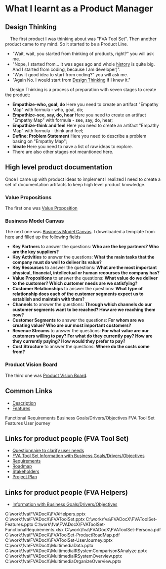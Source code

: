 # What I learnt as a Product Manager
## Design Thinking
&nbsp;&nbsp;&nbsp; The first product I was thinking about was "FVA Tool Set".
Then another product came to my mind. So it started to be a Product Line.

- "Wait, wait, you started from thinking of products, right?" you will ask me.
- "Nope, I started from... It was ages ago and whole [history](../README.md#history) is quite big. And I started from coding, because I am developer)".
- "Was it good idea to start from coding?" you will ask me. 
- "Again No. I would start from [Design Thinking](../FVADocX/DesignThinking.pptx) if I knew it." 

&nbsp;&nbsp;&nbsp; Design Thinking is a process of preparation with seven stages to create the product:

- **Empathize-who, goal, do** Here you need to create an artifact "Empathy Map" with formula - who, goal, do;
- **Empathize-see, say, do, hear** Here you need to create an artifact "Empathy Map" with formula - see, say, do, hear;
- **Empathize-think and feel** Here you need to create an artifact "Empathy Map" with formula - think and feel;
- **Define: Problem Statement** Here you need to describe a problem basing on "Empathy Map";
- **Ideate** Here you need to nave a list of raw ideas to explore.
- There are also other stages not meantioned here.

## High level product documentation
Once I came up with product ideas to implement I realized I need to create a set of documentation artifacts to keep high level product knowledge.

### Value Propositions
The first one was [Value Proposition](../FVADocX/FVAToolSet-ValueProposition.docx)

### Business Model Canvas
The next one was [Business Model Canvas](../FVADocX/FVAToolSet-BusinessModelCanvas.docx). 
I downloaded a template from [here](strategyzer.com) and filled up the following fields
- **Key Partners** to answer the questions: **Who are the key partners? Who are the key suppliers?**
- **Key Activities** to answer the questions: **What the main tasks that the company must do well to deliver its value?**
- **Key Resources** to answer the questions: **What are the most important physical, financial, intellectual or human recourses the company has?**
- **Value Propositions** to answer the questions: **What value do we deliver to the customer? Which customer needs are we satisfying?**
- **Customer Relationships** to answer the questions: **What type of relationship does each of the customer segments expect us to establish and maintain with them?**
- **Channels** to answer the questions: **Through which channels do our customer segments want to be reached? How are we reaching them now?**
- **Customer Segments** to answer the questions: **For whom are we creating value? Who are our most important customers?**
- **Revenue Streams** to answer the questions: **For what value are our customers willing to pay? For what do they currently pay? How are they currently paying? How would they prefer to pay?**
- **Cost Structure** to answer the questions: **Where do the costs come from?**

### Product Vision Board
The third one was [Product Vision Board](../FVADocX/FVAToolSet-ProductVisionBoard.pdf).


## Common Links
- [Description](#description)
- [Features](#features)

Functional Requirements
Business Goals/Drivers/Objectives
FVA Tool Set Features
User journey

## Links for product people (FVA Tool Set)
- [Questionnaire to clarify user needs](https://docs.google.com/forms/d/1EI3oOumRnHxDjEYgV6PFB-AMfV5plLtuV2r5S8BYn_g/)
- [FVA Tool Set Information with Business Goals/Drivers/Objectives](FVADocX/FVAToolSet.pptx)
- [Requirements](FVADocMD/REQUIREMENTS.md)
- [Roadmap](https://github.com/dimanikulin/fva/projects/4)
- [Stakeholders](FVADocX/FVAToolSet-Stakeholders.pptx)
- [Project Plan](FVADocX/FVA.pod)

## Links for product people (FVA Helpers)
- [Information with Business Goals/Drivers/Objectives](FVADocX/FVAHelpers.pptx)

C:\work\fva\FVADocX\FVAHelpers.pptx
C:\work\fva\FVADocX\FVAToolSet.pptx
C:\work\fva\FVADocX\FVAToolSet-Features.pptx
C:\work\fva\FVADocX\FVAToolSet-FunctionalRequirements.xlsx
C:\work\fva\FVADocX\FVAToolSet-Persona.pdf
C:\work\fva\FVADocX\FVAToolSet-ProductRoadMap.pdf
C:\work\fva\FVADocX\FVAToolSet-UserJourney.pptx
C:\work\fva\FVADocX\MultimediaData.pptx
C:\work\fva\FVADocX\MultimediaIRSystemComparison&Analyze.pptx
C:\work\fva\FVADocX\MultimediaIRSystemOverview.pptx
C:\work\fva\FVADocX\MultimediaOrganizeOverview.pptx